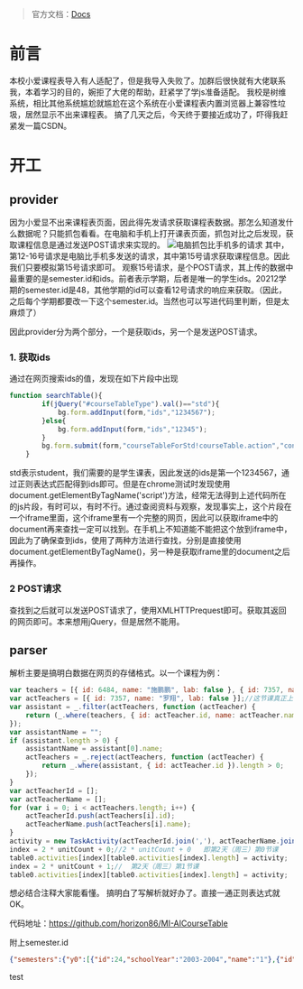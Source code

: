 > 官方文档：[Docs](https://ldtu0m3md0.feishu.cn/docs/doccnhZPl8KnswEthRXUz8ivnhb "开发文档")
# 前言
本校小爱课程表导入有人适配了，但是我导入失败了。加群后很快就有大佬联系我，本着学习的目的，婉拒了大佬的帮助，赶紧学了学js准备适配。
我校是树维系统，相比其他系统尴尬就尴尬在这个系统在小爱课程表内置浏览器上兼容性垃圾，居然显示不出来课程表。
搞了几天之后，今天终于要接近成功了，吓得我赶紧发一篇CSDN。
# 开工
## provider
因为小爱显不出来课程表页面，因此得先发请求获取课程表数据。那怎么知道发什么数据呢？只能抓包看看。在电脑和手机上打开课表页面，抓包对比之后发现，获取课程信息是通过发送POST请求来实现的。
![电脑抓包比手机多的请求](https://img-blog.csdnimg.cn/20210321142554572.png)
其中，第12-16号请求是电脑比手机多发送的请求，其中第15号请求获取课程信息。因此我们只要模拟第15号请求即可。
观察15号请求，是个POST请求，其上传的数据中最重要的是semester.id和ids。前者表示学期，后者是唯一的学生ids。20212学期的semester.id是48，其他学期的id可以查看12号请求的响应来获取。（因此，之后每个学期都要改一下这个semester.id。当然也可以写进代码里判断，但是太麻烦了）

因此provider分为两个部分，一个是获取ids，另一个是发送POST请求。
### 1. 获取ids
通过在网页搜索ids的值，发现在如下片段中出现
```js
function searchTable(){
   		if(jQuery("#courseTableType").val()=="std"){
   			bg.form.addInput(form,"ids","1234567");
   		}else{
   			bg.form.addInput(form,"ids","12345");
   		}
       	bg.form.submit(form,"courseTableForStd!courseTable.action","contentDiv");
   	}
```
   std表示student，我们需要的是学生课表，因此发送的ids是第一个1234567，通过正则表达式匹配得到ids即可。但是在chrome测试时发现使用document.getElementByTagName('script')方法，经常无法得到上述代码所在的js片段，有时可以，有时不行。通过查阅资料与观察，发现事实上，这个片段在一个iframe里面，这个iframe里有一个完整的网页，因此可以获取iframe中的document再来查找一定可以找到。在手机上不知道能不能把这个放到iframe中，因此为了确保查到ids，使用了两种方法进行查找，分别是直接使用document.getElementByTagName()，另一种是获取iframe里的document之后再操作。
### 2 POST请求

查找到之后就可以发送POST请求了，使用XMLHTTPrequest即可。获取其返回的网页即可。本来想用jQuery，但是居然不能用。

## parser
解析主要是搞明白数据在网页的存储格式。以一个课程为例：

```javascript
var teachers = [{ id: 6484, name: "施鹏鹏", lab: false }, { id: 7357, name: "罗翔", lab: false }];//本课程所有老师
var actTeachers = [{ id: 7357, name: "罗翔", lab: false }];//这节课真正上课的老师
var assistant = _.filter(actTeachers, function (actTeacher) {
    return (_.where(teachers, { id: actTeacher.id, name: actTeacher.name, lab: actTeacher.lab }).length == 0) && (actTeacher.lab == true);
});
var assistantName = "";
if (assistant.length > 0) {
    assistantName = assistant[0].name;
    actTeachers = _.reject(actTeachers, function (actTeacher) {
        return _.where(assistant, { id: actTeacher.id }).length > 0;
    });
}
var actTeacherId = [];
var actTeacherName = [];
for (var i = 0; i < actTeachers.length; i++) {
    actTeacherId.push(actTeachers[i].id);
    actTeacherName.push(actTeachers[i].name);
}
activity = new TaskActivity(actTeacherId.join(','), actTeacherName.join(','), "13015(02365)", "网络营销", "8866", "新浪总部335", "00000111100000000000000000000000000000000000000000000", null, "", assistantName, "", "", "");//这里包含了课程名字和上课地址，后面的53个01字符串表示该周开课否（示例表示4-8周开课）
index = 2 * unitCount + 0;//2 * unitCount + 0   即第2天（周三）第0节课
table0.activities[index][table0.activities[index].length] = activity;
index = 2 * unitCount + 1;//  第2天（周三）第1节课
table0.activities[index][table0.activities[index].length] = activity;
```
想必结合注释大家能看懂。
搞明白了写解析就好办了。直接一通正则表达式就OK。

代码地址：<https://github.com/horizon86/MI-AICourseTable>

附上semester.id
```json
{"semesters":{"y0":[{"id":24,"schoolYear":"2003-2004","name":"1"},{"id":15,"schoolYear":"2003-2004","name":"2"}],"y1":[{"id":32,"schoolYear":"2004-2005","name":"1"},{"id":16,"schoolYear":"2004-2005","name":"2"}],"y2":[{"id":33,"schoolYear":"2005-2006","name":"1"},{"id":17,"schoolYear":"2005-2006","name":"2"}],"y3":[{"id":34,"schoolYear":"2006-2007","name":"1"},{"id":18,"schoolYear":"2006-2007","name":"2"}],"y4":[{"id":35,"schoolYear":"2007-2008","name":"1"},{"id":19,"schoolYear":"2007-2008","name":"2"}],"y5":[{"id":36,"schoolYear":"2008-2009","name":"1"},{"id":20,"schoolYear":"2008-2009","name":"2"}],"y6":[{"id":37,"schoolYear":"2009-2010","name":"1"},{"id":21,"schoolYear":"2009-2010","name":"2"}],"y7":[{"id":3,"schoolYear":"2010-2011","name":"1"},{"id":22,"schoolYear":"2010-2011","name":"2"}],"y8":[{"id":4,"schoolYear":"2011-2012","name":"1"},{"id":23,"schoolYear":"2011-2012","name":"2"}],"y9":[{"id":5,"schoolYear":"2012-2013","name":"1"},{"id":25,"schoolYear":"2012-2013","name":"2"}],"y10":[{"id":6,"schoolYear":"2013-2014","name":"1"},{"id":26,"schoolYear":"2013-2014","name":"2"}],"y11":[{"id":7,"schoolYear":"2014-2015","name":"1"},{"id":2,"schoolYear":"2014-2015","name":"2"}],"y12":[{"id":8,"schoolYear":"2015-2016","name":"1"},{"id":27,"schoolYear":"2015-2016","name":"2"}],"y13":[{"id":9,"schoolYear":"2016-2017","name":"1"},{"id":28,"schoolYear":"2016-2017","name":"2"}],"y14":[{"id":10,"schoolYear":"2017-2018","name":"1"},{"id":29,"schoolYear":"2017-2018","name":"2"}],"y15":[{"id":11,"schoolYear":"2018-2019","name":"1"},{"id":30,"schoolYear":"2018-2019","name":"2"}],"y16":[{"id":12,"schoolYear":"2019-2020","name":"1"},{"id":31,"schoolYear":"2019-2020","name":"2"}],"y17":[{"id":47,"schoolYear":"2020-2021","name":"1"},{"id":48,"schoolYear":"2020-2021","name":"2"}],"y18":[{"id":74,"schoolYear":"2021-2022","name":"1"},{"id":75,"schoolYear":"2021-2022","name":"2"}],"y19":[{"id":76,"schoolYear":"2022-2023","name":"1"},{"id":77,"schoolYear":"2022-2023","name":"2"}],"y20":[{"id":94,"schoolYear":"2023-2024","name":"1"},{"id":95,"schoolYear":"2023-2024","name":"2"}],"y21":[{"id":114,"schoolYear":"2024-2025","name":"1"},{"id":115,"schoolYear":"2024-2025","name":"2"}],"y22":[{"id":116,"schoolYear":"2025-2026","name":"1"},{"id":117,"schoolYear":"2025-2026","name":"2"}]}}
```


test
